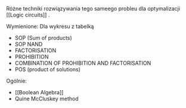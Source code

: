 Różne techniki rozwiązywania tego sameego probleu dla optymalizacji [[Logic circuits]] .

Wymienione:
Dla wykresu z tabelką
- SOP (Sum of products)
- SOP NAND
- FACTORISATION
- PROHIBITION
- COMBINATION OF PROHIBITION AND FACTORISATION
- POS (product of solutions)

Ogólnie:
- [[Boolean Algebra]]
- Quine McCluskey method

